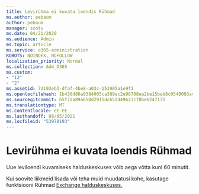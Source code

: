 ```yaml
---
title: Levirühma ei kuvata loendis Rühmad
ms.author: pebaum
author: pebaum
manager: scotv
ms.date: 04/21/2020
ms.audience: Admin
ms.topic: article
ms.service: o365-administration
ROBOTS: NOINDEX, NOFOLLOW
localization_priority: Normal
ms.collection: Adm_O365
ms.custom:
- "13"
- "2"
ms.assetid: 7d193eb3-dfaf-4be8-a03c-151905a1e9f1
ms.openlocfilehash: 1b430d86a9384005ca389ec2e98708ea2be15beb8c0549093acb829f90189d38
ms.sourcegitcommit: b5f7da89a650d2915dc652449623c78be6247175
ms.translationtype: MT
ms.contentlocale: et-EE
ms.lasthandoff: 08/05/2021
ms.locfileid: "53978193"
---
```

# <a name="distribution-group-not-showing-in-groups-list"></a>Levirühma ei kuvata loendis Rühmad

Uue leviloendi kuvamiseks halduskeskuses võib aega võtta kuni 60 minutit.
  
Kui soovite liikmeid lisada või teha muid muudatusi kohe, kasutage funktsiooni Rühmad [Exchange halduskeskuses.](https://outlook.office365.com/ecp/?rfr=Admin_o365&amp;exsvurl=1)
  